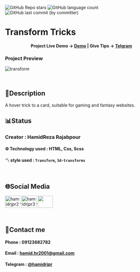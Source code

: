 ![GitHub Repo stars](https://img.shields.io/github/stars/hamidrjpr2/transform-trick?style=flat&logo=star) ![GitHub language count](https://img.shields.io/github/languages/count/hamidrjpr2/transform-trick?color=%23c1121f) ![GitHub last commit (by committer)](https://img.shields.io/github/last-commit/hamidrjpr2/transform-trick)

# Transform Tricks

<h4 align="center">
  <span>Project Live Demo -> </span>
  <a href="https://hamidrjpr2.github.io/transform-trick" target="_blank">Demo</a>
  |
  <span>Give Tips -> </span>
  <a href="https://telegram.me/hamidrjpr" target="_blank">Telgram</a>
</h4>

### Project Preview
![transform](https://github.com/hamidrjpr2/transform-trick/assets/155876163/e6b21e01-c437-4f03-8006-f84419fe1af2)


<br>

## 📃Description
  A hover trick to a card, suitable for gaming and fantasy websites.
<br>

## 📊Status
### Creator : HamidReza Rajabpour
#### ⚙️ Technology used : HTML, Css, Scss
#### 〽️ style used : `Transform`, `3d-transforms`
<br>

## 🌐Social Media
<p align="left"> 
  <a href="https://linkedin.com/in/hamidrjpr2" target="blank">
    <img align="center" src="https://raw.githubusercontent.com/rahuldkjain/github-profile-readme-generator/master/src/images/icons/Social/linked-in-alt.svg" alt="hamidrjpr2" height="40" width="50" />
  </a>
  <a href="https://instagram.com/hamidrjpr3" target="blank">
  <img align="center" src="https://raw.githubusercontent.com/rahuldkjain/github-profile-readme-generator/master/src/images/icons/Social/instagram.svg" alt="hamidrjpr3" height="40" width="50" />
  </a>
  <a href="https://github.com/hamidrjpr2">
    <img align="center" src="https://cdn.jsdelivr.net/gh/devicons/devicon/icons/github/github-original.svg" width="50" height="40">
  </a>
</p>
<br>

## 🔰Contact me
#### Phone : 09123682782
#### Email : hamid.hr2001@gmail.com
#### Telegram : [@hamidrjpr](https://telegram.me/hamidrjpr)
